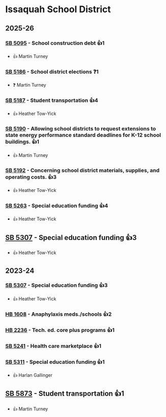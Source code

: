 # Issaquah School District
## 2025-26

### [SB 5095](/bill/2025-26/sb/5095/) - School construction debt 👍1  
* 👍 Martin Turney

### [SB 5186](/bill/2025-26/sb/5186/) - School district elections   ❓1
* ❓ Martin Turney

### [SB 5187](/bill/2025-26/sb/5187/) - Student transportation 👍4  
* 👍 Heather Tow-Yick

### [SB 5190](/bill/2025-26/sb/5190/) - Allowing school districts to request extensions to state energy performance standard deadlines for K-12 school buildings. 👍1  
* 👍 Martin Turney

### [SB 5192](/bill/2025-26/sb/5192/) - Concerning school district materials, supplies, and operating costs. 👍3  
* 👍 Heather Tow-Yick

### [SB 5263](/bill/2025-26/sb/5263/) - Special education funding 👍4  
* 👍 Heather Tow-Yick

## [SB 5307](/bill/2025-26/sb/5307/) - Special education funding 👍3  
* 👍 Heather Tow-Yick

## 2023-24

### [SB 5307](/bill/2023-24/sb/5307/) - Special education funding 👍3  
* 👍 Heather Tow-Yick

### [HB 1608](/bill/2023-24/hb/1608/) - Anaphylaxis meds./schools 👍2  

### [HB 2236](/bill/2023-24/hb/2236/) - Tech. ed. core plus programs 👍1  

### [SB 5241](/bill/2023-24/sb/5241/) - Health care marketplace 👍1  

### [SB 5311](/bill/2023-24/sb/5311/) - Special education funding 👍1  
* 👍 Harlan Gallinger

## [SB 5873](/bill/2023-24/sb/5873/) - Student transportation 👍1  
* 👍 Martin Turney
